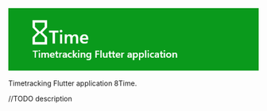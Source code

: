 <img src="https://raw.githubusercontent.com/MioOgbeni/8Time/master/logo.png" alt="8Time" style="width: 800px;"/>

Timetracking Flutter application 8Time.

//TODO description
